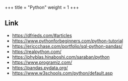 +++
title = "Python"
weight = 1
+++

## Link

- https://dfrieds.com/#articles
- https://www.pythonforbeginners.com/python-tutorial
- https://ericcchase.com/portfolio/sql-python-pandas/
- https://realpython.com/
- https://phyblas.hinaboshi.com/saraban/python
- https://www.programiz.com/
- https://pandas.pydata.org/
- https://www.w3schools.com/python/default.asp


